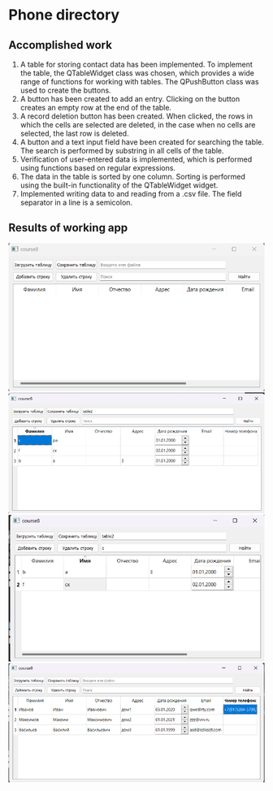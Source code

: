 # Phone directory
## Accomplished work
1. A table for storing contact data has been implemented. To implement the table, the QTableWidget class was chosen, which provides a wide range of functions for working with tables. The QPushButton class was used to create the buttons.
2. A button has been created to add an entry. Clicking on the button creates an empty row at the end of the table.
3. A record deletion button has been created. When clicked, the rows in which the cells are selected are deleted, in the case when no cells are selected, the last row is deleted.
4. A button and a text input field have been created for searching the table. The search is performed by substring in all cells of the table.
5. Verification of user-entered data is implemented, which is performed using functions based on regular expressions.
6. The data in the table is sorted by one column. Sorting is performed using the built-in functionality of the QTableWidget widget.
7. Implemented writing data to and reading from a .csv file. The field separator in a line is a semicolon.
## Results of working app

![Pic. 1](https://github.com/StanleyStanMarsh/phone-directory/blob/main/pictures/pic1.png)
![Pic. 6](https://github.com/StanleyStanMarsh/phone-directory/blob/main/pictures/pic6.png)
![Pic. 7](https://github.com/StanleyStanMarsh/phone-directory/blob/main/pictures/pic7.png)
![Pic. 8](https://github.com/StanleyStanMarsh/phone-directory/blob/main/pictures/pic8.png)

